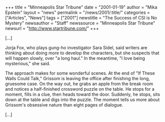 +++
title = "Minneapolis Star Tribune"
date = "2001-01-19"
author = "Mika Epstein"
layout = "news"
permalink = "/news/2001/:title/"
categories = ["Articles", "News"]
tags = ["2001"]
newstitle = "The Success of CSI is No Mystery"
newsauthor = "Staff"
newssource = "Minneapolis Star Tribune"
newsurl = "http://www.startribune.com/"
+++

[...]

Jorja Fox, who plays gung-ho investigator Sara Sidel, said writers are thinking about doing more to develop the characters, but she suspects that will happen slowly, over "a long haul." In the meantime, "I love being mysterious," she said.

The approach makes for some wonderful scenes. At the end of "If These Walls Could Talk," Grissom is leaving the office after finishing the long, gruesome case. On the way out, he grabs an apple from the break room and notices a half-finished crossword puzzle on the table. He stops for a moment, fills in a clue, then heads toward the door. Suddenly, he stops, sits down at the table and digs into the puzzle. The moment tells us more about Grissom's obsessive nature than eight pages of dialogue.

[...]

